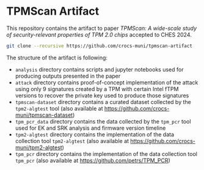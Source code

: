 # TPMScan Artifact

This repository contains the artifact to paper *TPMScan: A wide-scale study of security-relevant properties of TPM 2.0 chips* accepted to CHES 2024.

```bash
git clone --recursive https://github.com/crocs-muni/tpmscan-artifact
```

The structure of the artifact is following:

- `analysis` directory contains scripts and jupyter notebooks used for producing outputs presented in the paper
- `attack` directory contains proof-of-concept implementation of the attack using only 9 signatures created by a TPM with certain Intel fTPM versions to recover the private key used to produce those signatures
- `tpmscan-dataset` directory contains a curated dataset collected by the `tpm2-algtest` tool (also available at https://github.com/crocs-muni/tpmscan-dataset)
- `tpm_pcr_data` directory contains the data collected by the `tpm_pcr` tool used for EK and SRK analysis and firmware version timeline
- `tpm2-algtest` directory contains the implementation of the data collection tool `tpm2-algtest` (also available at https://github.com/crocs-muni/tpm2-algtest)
- `tpm_pcr` directory contains the implementation of the data collection tool `tpm_pcr` (also available at https://github.com/petrs/TPM_PCR)
